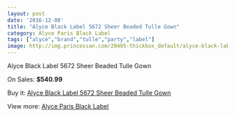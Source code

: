 ```yaml
---
layout: post
date: '2016-12-08'
title: "Alyce Black Label 5672 Sheer Beaded Tulle Gown"
category: Alyce Paris Black Label
tags: ["alyce","brand","tulle","party","label"]
image: http://img.princessan.com/20405-thickbox_default/alyce-black-label-5672-sheer-beaded-tulle-gown.jpg
---
```

Alyce Black Label 5672 Sheer Beaded Tulle Gown

On Sales: **$540.99**
<a href="https://www.princessan.com/en/alyce-paris-black-label/9167-alyce-black-label-5672-sheer-beaded-tulle-gown.html"><amp-img layout="responsive" width="600" height="600" src="//img.princessan.com/20405-thickbox_default/alyce-black-label-5672-sheer-beaded-tulle-gown.jpg" alt="Alyce Black Label 5672 Sheer Beaded Tulle Gown 0" /></a>
<a href="https://www.princessan.com/en/alyce-paris-black-label/9167-alyce-black-label-5672-sheer-beaded-tulle-gown.html"><amp-img layout="responsive" width="600" height="600" src="//img.princessan.com/20406-thickbox_default/alyce-black-label-5672-sheer-beaded-tulle-gown.jpg" alt="Alyce Black Label 5672 Sheer Beaded Tulle Gown 1" /></a>

Buy it: [Alyce Black Label 5672 Sheer Beaded Tulle Gown](https://www.princessan.com/en/alyce-paris-black-label/9167-alyce-black-label-5672-sheer-beaded-tulle-gown.html "Alyce Black Label 5672 Sheer Beaded Tulle Gown")

View more: [Alyce Paris Black Label](https://www.princessan.com/en/5-alyce-paris-black-label "Alyce Paris Black Label")